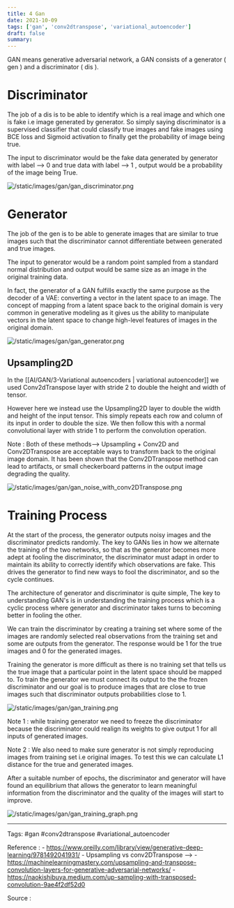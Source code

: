 ```yaml
---
title: 4 Gan
date: 2021-10-09
tags: ['gan', 'conv2dtranspose', 'variational_autoencoder']
draft: false
summary: 
---
```

GAN means generative adversarial network, a GAN consists of a generator ( gen ) and a discriminator ( dis ). 

# Discriminator 

The job of a dis is to be able to identify which is a real image and which one is fake i.e image generated by generator. So simply saying discriminator is a supervised classifier that could classify true images and fake images using BCE loss and Sigmoid activation to finally get the probability of image being true. 

The input to discriminator would be the fake data generated by generator with label --> 0 and true data with label --> 1 , output would be a probability of the image being True. 


![/static/images/gan/gan_discriminator.png](/static/images/gan/gan_discriminator.png)



# Generator 

The job of the gen is to be able to generate images that are similar to true images such that the discriminator cannot differentiate between generated and true images. 

The input to generator would be a random point sampled from a standard normal distribution and output would be same size as an image in the original training data. 

In fact, the generator of a GAN fulfills exactly the same purpose as the decoder of a VAE: converting a vector in the latent space to an image. The concept of mapping from a latent space back to the original domain is very common in generative modeling as it gives us the ability to manipulate vectors in the latent space to change high-level features of images in the original domain.


![/static/images/gan/gan_generator.png](/static/images/gan/gan_generator.png)



## Upsampling2D

In the [[AI/GAN/3-Variational autoencoders | variational autoencoder]] we used Conv2dTranspose layer with stride 2 to double the height and width of tensor. 

However here we instead use the Upsampling2D layer to double the width and height of the input tensor. This simply repeats each row and column of its input in order to double the size. We then follow this with a normal convolutional layer with stride 1 to perform the convolution operation.

Note : Both of these methods—> Upsampling + Conv2D and Conv2DTranspose are acceptable ways to transform back to the original image domain. It has been shown that the Conv2DTranspose method can lead to artifacts, or small checkerboard patterns in the output image degrading the quality. 


![/static/images/gan/gan_noise_with_conv2DTranspose.png](/static/images/gan/gan_noise_with_conv2DTranspose.png)



# Training Process 

At the start of the process, the generator outputs noisy images and the discriminator predicts randomly. The key to GANs lies in how we alternate the training of the two networks, so that as the generator becomes more adept at fooling the discriminator, the discriminator must adapt in order to maintain its ability to correctly identify which observations are fake. This drives the generator to find new ways to fool the discriminator, and so the cycle continues.

The architecture of generator and discriminator is quite simple, The key to understanding GAN's is in understanding the training process which is a cyclic process where generator and discriminator takes turns to becoming better in fooling the other. 

We can train the discriminator by creating a training set where some of the images are randomly selected real observations from the training set and some are outputs from the generator. The response would be 1 for the true images and 0 for the generated images. 

Training the generator is more difficult as there is no training set that tells us the true image that a particular point in the latent space should be mapped to. To train the generator we must connect its output to the the frozen discriminator and our goal is to produce images that are close to true images such that discriminator outputs probabilities close to 1. 


![/static/images/gan/gan_training.png](/static/images/gan/gan_training.png)


Note 1  : while training generator we need to freeze the discriminator because the discriminator could realign its weights to give output 1 for all inputs of generated images. 

Note 2 : We also need to make sure generator is not simply reproducing images from training set i.e original images. To test this we can calculate L1 distance for the true and generated images. 

After a suitable number of epochs, the discriminator and generator will have found an equilibrium that allows the generator to learn meaningful information from the discriminator and the quality of the images will start to improve.


![/static/images/gan/gan_training_graph.png](/static/images/gan/gan_training_graph.png)



---
Tags:
#gan
#conv2dtranspose
#variational_autoencoder 

Reference : 
	- https://www.oreilly.com/library/view/generative-deep-learning/9781492041931/
	- Upsampling vs conv2DTranspose --> 
		- https://machinelearningmastery.com/upsampling-and-transpose-convolution-layers-for-generative-adversarial-networks/
		- https://naokishibuya.medium.com/up-sampling-with-transposed-convolution-9ae4f2df52d0

Source : 

